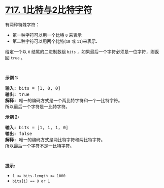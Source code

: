 # [717. 1比特与2比特字符](https://leetcode-cn.com/problems/1-bit-and-2-bit-characters/)

<p>有两种特殊字符：</p>

<ul>
	<li>第一种字符可以用一个比特&nbsp;<code>0</code>&nbsp;来表示</li>
	<li>第二种字符可以用两个比特(<code>10</code>&nbsp;或&nbsp;<code>11</code>)来表示、</li>
</ul>

<p>给定一个以 <code>0</code> 结尾的二进制数组&nbsp;<code>bits</code>&nbsp;，如果最后一个字符必须是一位字符，则返回 <code>true</code> 。</p>

<p>&nbsp;</p>

<p><strong>示例&nbsp;1:</strong></p>

<pre>
<strong>输入:</strong> bits = [1, 0, 0]
<strong>输出:</strong> true
<strong>解释:</strong> 唯一的编码方式是一个两比特字符和一个一比特字符。
所以最后一个字符是一比特字符。
</pre>

<p><strong>示例&nbsp;2:</strong></p>

<pre>
<strong>输入:</strong> bits = [1, 1, 1, 0]
<strong>输出:</strong> false
<strong>解释:</strong> 唯一的编码方式是两比特字符和两比特字符。
所以最后一个字符不是一比特字符。
</pre>

<p>&nbsp;</p>

<p><strong>提示:</strong></p>

<ul>
	<li><code>1 &lt;= bits.length &lt;= 1000</code></li>
	<li><code>bits[i] == 0 or 1</code></li>
</ul>

